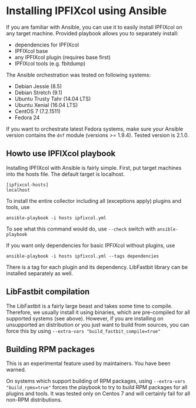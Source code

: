 # <a name="top"></a>Installing IPFIXcol using Ansible

If you are familiar with Ansible, you can use it to easily install IPFIXcol on any target machine. Provided playbook allows you to separately install:
* dependencies for IPFIXcol
* IPFIXcol base
* any IPFIXcol plugin (requires base first)
* IPFIXcol tools (e.g. fbitdump)

The Ansible orchestration was tested on following systems:
* Debian Jessie (8.5)
* Debian Stretch (9.1)
* Ubuntu Trusty Tahr (14.04 LTS)
* Ubuntu Xenial (16.04 LTS)
* CentOS 7 (7.2.1511)
* Fedora 24

If you want to orchestrate latest Fedora systems, make sure your Ansible version contains the `dnf` module (versions >= 1.9.4). Tested version is 2.1.0.

## <a name="howto"></a>Howto use IPFIXcol playbook

Installing IPFIXcol with Ansible is fairly simple. First, put target machines into the hosts file. The default target is localhost.
```
[ipfixcol-hosts]
localhost
```
To install the entire collector including all (exceptions apply) plugins and tools, use
```
ansible-playbook -i hosts ipfixcol.yml
```
To see what this command would do, use `--check` switch with `ansible-playbook`

If you want only dependencies for basic IPFIXcol without plugins, use
```
ansible-playbook -i hosts ipfixcol.yml --tags dependencies
```
There is a tag for each plugin and its dependency. LibFastbit library can be installed separately as well.

## <a name="libfastbit"></a>LibFastbit compilation

The LibFastbit is a fairly large beast and takes some time to compile. Therefore, we usually install it using binaries, which are pre-compiled for all supported systems (see above). However, if you are installing on unsupported an distribution or you just want to build from sources, you can force this by using `--extra-vars "build_fastbit_compile=true"`

## <a name="rpm-build"></a>Building RPM packages

This is an experimental feature used by maintainers. You have been warned.

On systems which support building of RPM packages, using `--extra-vars "build_rpms=true"` forces the playbook to try to build RPM packages for all plugins and tools. It was tested only on Centos 7 and will certainly fail for all non-RPM distributions.